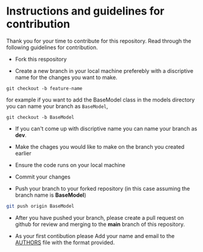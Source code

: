 # Instructions and guidelines for contribution
Thank you for your time to contribute for this repository. Read through the following guidelines for contribution.

- Fork this respository

- Create a new branch in your local machine preferebly with a discriptive name for the changes you want to make.
```shell
git checkout -b feature-name
```
for example if you want to add the BaseModel class  in the models directory you can name your branch as `BaseModel`, 
```shell
git checkout -b BaseModel
```
- If you can't come up with discriptive name you can name your branch as **dev**.

- Make the chages you would like to make on the branch you created earlier
- Ensure the code runs on your local machine
- Commit your changes
- Push your branch to your forked repository (in this case assuming the branch name is **BaseModel**)
```bash
git push origin BaseModel
```

- After you have pushed your branch, please create a pull request on github for review and merging to the **main** branch of this repository.

- As your first contibution please Add your name and email to the [AUTHORS](./AUTHORS) file with the format provided.


